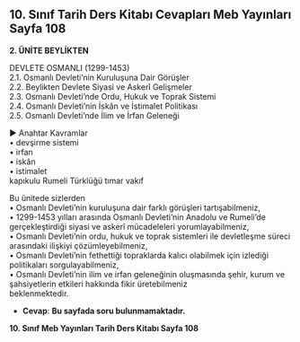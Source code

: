 ## 10. Sınıf Tarih Ders Kitabı Cevapları Meb Yayınları Sayfa 108

**2. ÜNİTE BEYLİKTEN**

DEVLETE OSMANLI (1299-1453)  
 2.1. Osmanlı Devleti’nin Kuruluşuna Dair Görüşler  
 2.2. Beylikten Devlete Siyasi ve Askerî Gelişmeler  
 2.3. Osmanlı Devleti’nde Ordu, Hukuk ve Toprak Sistemi  
 2.4. Osmanlı Devleti’nin İskân ve İstimalet Politikası  
 2.5. Osmanlı Devleti’nde İlim ve İrfan Geleneği

► Anahtar Kavramlar  
 • devşirme sistemi  
 • irfan  
 • iskân  
 • istimalet  
 kapıkulu Rumeli Türklüğü tımar vakıf

Bu ünitede sizlerden  
 • Osmanlı Devleti’nin kuruluşuna dair farklı görüşleri tartışabilmeniz,  
 • 1299-1453 yılları arasında Osmanlı Devleti’nin Anadolu ve Rumeli’de gerçekleştirdiği siyasi ve askerî mücadeleleri yorumlayabilmeniz,  
 • Osmanlı Devleti’nin ordu, hukuk ve toprak sistemleri ile devletleşme süreci arasındaki ilişkiyi çözümleyebilmeniz,  
 • Osmanlı Devleti’nin fethettiği topraklarda kalıcı olabilmek için izlediği politikaları sorgulayabilmeniz,  
 • Osmanlı Devleti’nin ilim ve irfan geleneğinin oluşmasında şehir, kurum ve şahsiyetlerin etkileri hakkında fikir üretebilmeniz  
 beklenmektedir.

* **Cevap**: **Bu sayfada soru bulunmamaktadır.**

**10. Sınıf Meb Yayınları Tarih Ders Kitabı Sayfa 108**